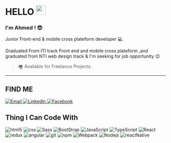 # HELLO <img src="https://raw.githubusercontent.com/verma-anushka/verma-anushka/master/gifs/wave.gif" width="30px">

### I'm Ahmed ! :sunglasses: </br>

Junior Front-end & mobile cross plateform developer :computer:.

Graduated From ITI track Front end and mobile cross plateform ,and graduated from NTI web design track & I'm seeking for job opportunity :wink: 

> 🏘️ Available for Freelance Projects.
---

## FIND ME

<!-- Gmail -->
<a href="mailto:ahmedshalaby201495@gmail.com" target="_blank">
    <img src="https://img.shields.io/badge/-Gmail-c14438?style=flat-square&logo=Gmail&logoColor=white" alt="Email">
</a>
<!-- Linked in -->
<a href="https://www.linkedin.com/in/ahmed-shalaby-894956201" target="_blank">
    <img src="https://img.shields.io/badge/LinkedIn-%230077B5.svg?&style=flat-square&logo=linkedin&logoColor=white" alt="LinkedIn">
</a>
<!-- Facebook -->
<a href="https://www.facebook.com/shalpy1" target="_blank">
    <img src="https://img.shields.io/badge/-Facebook-1ca0f1?style=flat-square&labelColor=1ca0f1&logo=facebook&logoColor=white" alt="Facebook">
</a>

## Thing I Can Code With

<img alt="html5" src="https://img.shields.io/badge/-HTML5-E34F26?style=flat-square&logo=html5&logoColor=white" /> <img alt="css" src="https://img.shields.io/badge/-CSS3-blue?style=flat-square&logo=css3&logoColor=white" /> <img alt="Sass" src="https://img.shields.io/badge/-Sass-CC6699?style=flat-square&logo=sass&logoColor=white" /> <img alt="BootStrap" src="https://img.shields.io/badge/Bootstrap-563D7C?style=flat-square&logo=bootstrap&logoColor=white" /> <img alt="JavaScript" src="https://img.shields.io/badge/JavaScript-yellow?style=flat-square&logo=javascript&logoColor=white" /> <img alt="TypeScript" src="https://img.shields.io/badge/-TypeScript-007ACC?style=flat-square&logo=typescript&logoColor=white" /> <img alt="React" src="https://img.shields.io/badge/-React-45b8d8?style=flat-square&logo=react&logoColor=white" /> <img alt="redux" src="https://img.shields.io/badge/-Redux-764ABC?style=flat-square&logo=redux&logoColor=white" /> <img alt="angular" src="https://img.shields.io/badge/-Angular-DD0031?style=flat-square&logo=angular&logoColor=white" /> <img alt="git" src="https://img.shields.io/badge/-Git-F05032?style=flat-square&logo=git&logoColor=white" /> <img alt="npm" src="https://img.shields.io/badge/-NPM-CB3837?style=flat-square&logo=npm&logoColor=white" /> <img alt="Webpack" src="https://img.shields.io/badge/-Webpack-8DD6F9?style=flat-square&logo=webpack&logoColor=black" /> <img alt="Nodejs" src="https://img.shields.io/badge/-Nodejs-43853d?style=flat-square&logo=Node.js&logoColor=white" /> <img alt="reactNative" src="https://img.shields.io/badge/-reactnative-E34F26?style=flat-square&logo=reactnative&logoColor=white" />

